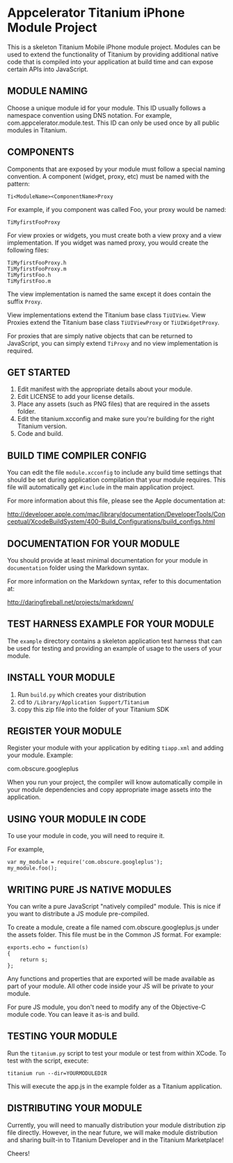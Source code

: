 Appcelerator Titanium iPhone Module Project
===========================================

This is a skeleton Titanium Mobile iPhone module project.  Modules can be 
used to extend the functionality of Titanium by providing additional native
code that is compiled into your application at build time and can expose certain
APIs into JavaScript. 

MODULE NAMING
--------------

Choose a unique module id for your module.  This ID usually follows a namespace
convention using DNS notation.  For example, com.appcelerator.module.test.  This
ID can only be used once by all public modules in Titanium.


COMPONENTS
-----------

Components that are exposed by your module must follow a special naming convention.
A component (widget, proxy, etc) must be named with the pattern:

	Ti<ModuleName><ComponentName>Proxy

For example, if you component was called Foo, your proxy would be named:

	TiMyfirstFooProxy
	
For view proxies or widgets, you must create both a view proxy and a view implementation. 
If you widget was named proxy, you would create the following files:

	TiMyfirstFooProxy.h
	TiMyfirstFooProxy.m
	TiMyfirstFoo.h
	TiMyfirstFoo.m
	
The view implementation is named the same except it does contain the suffix `Proxy`.  

View implementations extend the Titanium base class `TiUIView`.  View Proxies extend the
Titanium base class `TiUIViewProxy` or `TiUIWidgetProxy`.  

For proxies that are simply native objects that can be returned to JavaScript, you can 
simply extend `TiProxy` and no view implementation is required.


GET STARTED
------------

1. Edit manifest with the appropriate details about your module.
2. Edit LICENSE to add your license details.
3. Place any assets (such as PNG files) that are required in the assets folder.
4. Edit the titanium.xcconfig and make sure you're building for the right Titanium version.
5. Code and build.

BUILD TIME COMPILER CONFIG
--------------------------

You can edit the file `module.xcconfig` to include any build time settings that should be
set during application compilation that your module requires.  This file will automatically get `#include` in the main application project.  

For more information about this file, please see the Apple documentation at:

<http://developer.apple.com/mac/library/documentation/DeveloperTools/Conceptual/XcodeBuildSystem/400-Build_Configurations/build_configs.html>


DOCUMENTATION FOR YOUR MODULE
-----------------------------

You should provide at least minimal documentation for your module in `documentation` folder using the Markdown syntax.

For more information on the Markdown syntax, refer to this documentation at:

<http://daringfireball.net/projects/markdown/>


TEST HARNESS EXAMPLE FOR YOUR MODULE
------------------------------------

The `example` directory contains a skeleton application test harness that can be 
used for testing and providing an example of usage to the users of your module.


INSTALL YOUR MODULE
--------------------

1. Run `build.py` which creates your distribution
2. cd to `/Library/Application Support/Titanium`
3. copy this zip file into the folder of your Titanium SDK

REGISTER YOUR MODULE
---------------------

Register your module with your application by editing `tiapp.xml` and adding your module.
Example:

<modules>
	<module version="0.1">com.obscure.googleplus</module>
</modules>

When you run your project, the compiler will know automatically compile in your module
dependencies and copy appropriate image assets into the application.

USING YOUR MODULE IN CODE
-------------------------

To use your module in code, you will need to require it. 

For example,

	var my_module = require('com.obscure.googleplus');
	my_module.foo();

WRITING PURE JS NATIVE MODULES
------------------------------

You can write a pure JavaScript "natively compiled" module.  This is nice if you
want to distribute a JS module pre-compiled.

To create a module, create a file named com.obscure.googleplus.js under the assets folder.
This file must be in the Common JS format.  For example:

	exports.echo = function(s)
	{
		return s;
	};
	
Any functions and properties that are exported will be made available as part of your
module.  All other code inside your JS will be private to your module.

For pure JS module, you don't need to modify any of the Objective-C module code. You
can leave it as-is and build.

TESTING YOUR MODULE
-------------------

Run the `titanium.py` script to test your module or test from within XCode.
To test with the script, execute:

	titanium run --dir=YOURMODULEDIR
	

This will execute the app.js in the example folder as a Titanium application.


DISTRIBUTING YOUR MODULE
-------------------------

Currently, you will need to manually distribution your module distribution zip file directly. However, in the near future, we will make module distribution and sharing built-in to Titanium Developer and in the Titanium Marketplace!


Cheers!
